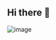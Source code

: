 ## Hi there 👋

![image](https://github.com/toarnabtrainer/AEC_DBMS_May_2024/assets/111301975/82672e3f-3f4a-493d-a475-0e3f03a4fd92)

<!--
**toarnabtrainer/toarnabtrainer** is a ✨ _special_ ✨ repository because its `README.md` (this file) appears on your GitHub profile.

Here are some ideas to get you started:

- 🔭 I’m currently working on ...
- 🌱 I’m currently learning ...
- 👯 I’m looking to collaborate on ...
- 🤔 I’m looking for help with ...
- 💬 Ask me about ...
- 📫 How to reach me: ...
- 😄 Pronouns: ...
- ⚡ Fun fact: ...
-->

